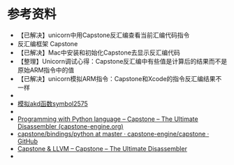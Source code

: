 # 参考资料

* 【已解决】unicorn中用Capstone反汇编查看当前汇编代码指令
* 反汇编框架 Capstone
* 【已解决】Mac中安装和初始化Capstone去显示反汇编代码
* 【整理】Unicorn调试心得：Capstone反汇编中有些值是计算后的结果而不是原始ARM指令中的值
* 【已解决】unicorn模拟ARM指令：Capstone和Xcode的指令反汇编结果不一样
* 
* [模拟akd函数symbol2575](https://book.crifan.org/books/cpu_emulator_unicorn/website/examples/example_akd_symbol2575.html)
* 
* [Programming with Python language – Capstone – The Ultimate Disassembler (capstone-engine.org)](http://www.capstone-engine.org/lang_python.html)
* [capstone/bindings/python at master · capstone-engine/capstone · GitHub](https://github.com/capstone-engine/capstone/tree/master/bindings/python)
* [Capstone & LLVM – Capstone – The Ultimate Disassembler](https://www.capstone-engine.org/beyond_llvm.html)
* 
